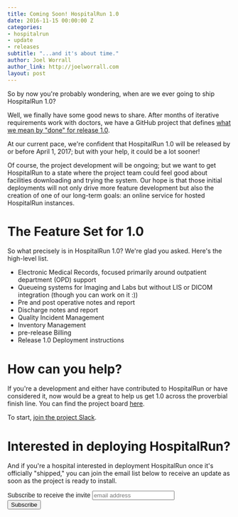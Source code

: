```yaml
---
title: Coming Soon! HospitalRun 1.0
date: 2016-11-15 00:00:00 Z
categories:
- hospitalrun
- update
- releases
subtitle: "...and it's about time."
author: Joel Worrall
author_link: http://joelworrall.com
layout: post
---
```


So by now you're probably wondering, when are we ever going to ship HospitalRun 1.0? 

Well, we finally have some good news to share. After months of iterative requirements work with doctors, we have a GitHub project that defines [what we mean by "done" for release 1.0](https://github.com/HospitalRun/hospitalrun-frontend/projects/2). 

At our current pace, we're confident that HospitalRun 1.0 will be released by or before April 1, 2017; but with your help, it could be a lot sooner!

Of course, the project development will be ongoing; but we want to get HospitalRun to a state where the project team could feel good about facilities downloading and trying the system. Our hope is that those initial deployments will not only drive more feature development but also the creation of one of our long-term goals: an online service for hosted HospitalRun instances.



# The Feature Set for 1.0
So what precisely is in HospitalRun 1.0? We're glad you asked. Here's the high-level list.
<ul>
<li>Electronic Medical Records, focused primarily around outpatient department (OPD) support</li>
<li>Queueing systems for Imaging and Labs but without LIS or DICOM integration (though you can work on it :))</li>
<li>Pre and post operative notes and report</li>
<li>Discharge notes and report</li>
<li>Quality Incident Management</li>
<li>Inventory Management</li>
<li>pre-release Billing</li>
<li>Release 1.0 Deployment instructions</li>
</ul>

# How can you help?
If you're a development and either have contributed to HospitalRun or have considered it, now would be a great to help us get 1.0 across the proverbial finish line. You can find the project board [here](https://github.com/HospitalRun/hospitalrun-frontend/projects/2). 

To start, [join the project Slack](https://hospitalrun-slackin.herokuapp.com).

# Interested in deploying HospitalRun?
And if you're a hospital interested in deployment HospitalRun once it's officially "shipped," you can join the email list below to receive an update as soon as the project is ready to install.

<!-- Begin MailChimp Signup Form -->
<link href="//cdn-images.mailchimp.com/embedcode/horizontal-slim-10_7.css" rel="stylesheet" type="text/css">
<style type="text/css">
	#mc_embed_signup{ clear:left; font:14px Helvetica,Arial,sans-serif; width:100%;}
	/* Add your own MailChimp form style overrides in your site stylesheet or in this style block.
	   We recommend moving this block and the preceding CSS link to the HEAD of your HTML file. */
</style>
<div id="mc_embed_signup">
<form action="//hospitalrun.us13.list-manage.com/subscribe/post?u=b2206ca51af3900756274184b&amp;id=d86a8451fb" method="post" id="mc-embedded-subscribe-form" name="mc-embedded-subscribe-form" class="validate" target="_blank" novalidate>
    <div id="mc_embed_signup_scroll">
	<label for="mce-EMAIL">Subscribe to receive the invite</label>
	<input type="email" value="" name="EMAIL" class="email" id="mce-EMAIL" placeholder="email address" required>
    <!-- real people should not fill this in and expect good things - do not remove this or risk form bot signups-->
    <div style="position: absolute; left: -5000px;" aria-hidden="true"><input type="text" name="b_b2206ca51af3900756274184b_d86a8451fb" tabindex="-1" value=""></div>
    <div class="clear"><input type="submit" value="Subscribe" name="subscribe" id="mc-embedded-subscribe" class="button"></div>
    </div>
</form>
</div>

<!--End mc_embed_signup-->


[jekyll-gh]: https://github.com/mojombo/jekyll
[jekyll]:    http://jekyllrb.com
